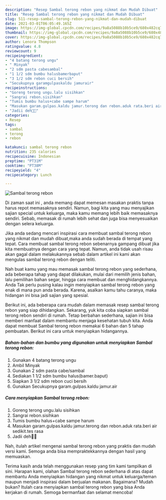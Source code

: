 ```yaml
---
description: "Resep Sambal terong rebon yang nikmat dan Mudah Dibuat"
title: "Resep Sambal terong rebon yang nikmat dan Mudah Dibuat"
slug: 511-resep-sambal-terong-rebon-yang-nikmat-dan-mudah-dibuat
date: 2021-03-01T06:05:49.165Z
image: https://img-global.cpcdn.com/recipes/9a8a5088b10b5ce9/680x482cq70/sambal-terong-rebon-foto-resep-utama.jpg
thumbnail: https://img-global.cpcdn.com/recipes/9a8a5088b10b5ce9/680x482cq70/sambal-terong-rebon-foto-resep-utama.jpg
cover: https://img-global.cpcdn.com/recipes/9a8a5088b10b5ce9/680x482cq70/sambal-terong-rebon-foto-resep-utama.jpg
author: Lenora Thompson
ratingvalue: 4.8
reviewcount: 9
recipeingredient:
- "4 batang terong ungu"
- " Minyak"
- "2 sdm pasta cabesambal"
- "1 1/2 sdm bumbu halusbamerbaput"
- "3 1/2 sdm rebon cuci bersih"
- "Secukupnya garamgulpaskaldu jamurair"
recipeinstructions:
- "Goreng terong ungu.lalu sisihkan"
- "Sangrai rebon.sisihkan"
- "Tumis bumbu halus+cabe sampe harum"
- "Masukan garam.gulpas.kaldu jamur.terong dan rebon.aduk rata.beri air sedikit.tes rasa"
- "Jadii deh🤤🤤"
categories:
- Resep
tags:
- sambal
- terong
- rebon

katakunci: sambal terong rebon 
nutrition: 235 calories
recipecuisine: Indonesian
preptime: "PT31M"
cooktime: "PT38M"
recipeyield: "4"
recipecategory: Lunch

---
```



![Sambal terong rebon](https://img-global.cpcdn.com/recipes/9a8a5088b10b5ce9/680x482cq70/sambal-terong-rebon-foto-resep-utama.jpg)

Di zaman  saat ini , anda memang dapat memesan masakan praktis tanpa harus repot memasaknya sendiri. Namun, bagi kita yang mau menyajikan sajian special untuk keluarga, maka kamu memang lebih baik memasaknya sendiri. Sebab, memasak di rumah lebih sehat dan juga bisa menyesuaikan dengan selera keluarga.

Jika anda sedang mencari inspirasi cara membuat sambal terong rebon yang nikmat dan mudah dibuat,maka anda sudah berada di tempat yang tepat. Cara membuat sambal terong rebon  sebenarnya gampang dibuat jika kita membuatnya dengan cara yang tepat. Namun, anda tidak usah risau akan gagal dalam melakukannya 
sebab dalam artikel ini kami akan mengulas sambal terong rebon dengan teliti.  



Nah buat kamu yang mau memasak sambal terong rebon yang sederhana, ada beberapa tahap yang dapat dilakukan, mulai dari memilih jenis bahan, lalu pemilihan bahan segar, hingga cara membuat dan menghidangkannya. Anda Tak perlu pusing kalau ingin menyiapkan sambal terong rebon yang enak di mana pun anda berada. Karena, asalkan kamu  tahu caranya, maka hidangan ini bisa jadi sajian yang spesial.

Berikut ini, ada beberapa cara mudah dalam memasak resep sambal terong rebon yang siap dihidangkan. Sekarang, yuk kita coba siapkan sambal terong rebon sendiri di rumah. Tetap berbahan sederhana, sajian ini bisa memberi manfaat dalam membantu menjaga kesehatan tubuh kita. Anda dapat membuat Sambal terong rebon memakai 6 bahan dan 5 tahap pembuatan. Berikut ini cara untuk menyiapkan hidangannya.

<!--inarticleads1-->

##### Bahan-bahan dan bumbu yang digunakan untuk menyiapkan Sambal terong rebon:

1. Gunakan 4 batang terong ungu
1. Ambil  Minyak
1. Gunakan 2 sdm pasta cabe/sambal
1. Sediakan 1 1/2 sdm bumbu halus(bamer.baput)
1. Siapkan 3 1/2 sdm rebon cuci bersih
1. Gunakan Secukupnya garam.gulpas.kaldu jamur.air




<!--inarticleads2-->

##### Cara menyiapkan Sambal terong rebon:

1. Goreng terong ungu.lalu sisihkan
1. Sangrai rebon.sisihkan
1. Tumis bumbu halus+cabe sampe harum
1. Masukan garam.gulpas.kaldu jamur.terong dan rebon.aduk rata.beri air sedikit.tes rasa
1. Jadii deh🤤🤤




Nah, itulah artikel mengenai  sambal terong rebon  yang praktis dan mudah versi kami. Semoga anda bisa mempraktekkannya dengan hasil yang memuaskan. 

Terima kasih anda telah menggunakan resep yang tim kami tampilkan di sini. Harapan kami, olahan  Sambal terong rebon sederhana di atas dapat membantu Anda menyiapkan hidangan yang nikmat untuk keluarga/teman maupun menjadi inspirasi dalam berjualan makanan. Bagaimana? Mudah bukan? Itulah cara menyiapkan sambal terong rebon yang bisa Anda kerjakan di rumah. Semoga bermanfaat dan selamat mencoba!

